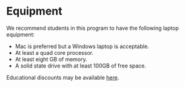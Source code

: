 # Equipment

We recommend students in this program to have the following laptop equipment:

- Mac is preferred but a Windows laptop is acceptable.
- At least a quad core processor.
- At least eight GB of memory.
- A solid state drive with at least 100GB of free space.

Educational discounts may be available [here](https://www.pointpark.edu/about/admindepts/technologyservices/technologyresources/computerpurchasingprogram/index).

